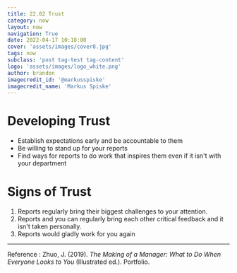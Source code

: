 ```yaml
---
title: 22.02 Trust
category: now
layout: now
navigation: True
date: 2022-04-17 10:18:00
cover: 'assets/images/cover8.jpg'
tags: now
subclass: 'post tag-test tag-content'
logo: 'assets/images/logo_white.png'
author: brandon
imagecredit_id: '@markusspiske'
imagecredit_name: 'Markus Spiske'
---
```

# Developing Trust
- Establish expectations early and be accountable to them
- Be willing to stand up for your reports
- Find ways for reports to do work that inspires them even if it isn't with your department

# Signs of Trust
1. Reports regularly bring their biggest challenges to your attention.
2. Reports and you can regularly bring each other critical feedback and it isn't taken personally.
3. Reports would gladly work for you again

___
Reference :
Zhuo, J. (2019). _The Making of a Manager: What to Do When Everyone Looks to You_ (Illustrated ed.). Portfolio.